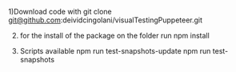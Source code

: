1)Download code with
git clone git@github.com:deividcingolani/visualTestingPuppeteer.git

2. for the install of the package on the folder run
   npm install

3. Scripts available
   npm run test-snapshots-update
   npm run test-snapshots

